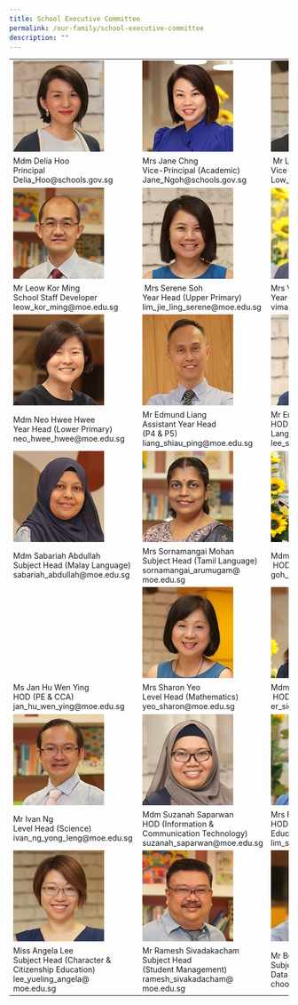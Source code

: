 ```yaml
---
title: School Executive Committee
permalink: /our-family/school-executive-committee
description: ""
---
```

<table cellpadding="0" cellspacing="0">
<tbody>
<tr>
<td>
<img src="/images/Mdm%20Delia%20Hoo.jpg"/>
</td>
<td>
<img src="/images/Mrs%20Jane%20Chng.jpg"/>
</td>
<td>
<img src="/images/Mr%20Low%20Kah%20Shen.jpg"/>
</td>
</tr>
<tr>
<td>Mdm Delia Hoo<br>Principal&nbsp;<br>Delia_Hoo@schools.gov.sg</td>
<td>Mrs Jane Chng <br>Vice-Principal (Academic)&nbsp;<br>Jane_Ngoh@schools.gov.sg</td>
<td>
<div>&nbsp;Mr Low Kah Shen </div>
<div>Vice-Principal (Administrative)</div>
<div>Low_Kah_Shen@schools.gov.sg</div>
</td>
</tr>
<tr>
<td>
<img src="/images/Mr%20Leow%20Kor%20Ming.jpg"/>	
</td>
<td>
<img src="/images/Mrs%20Serene%20Soh.jpg"/>
</td>
<td>
<img src="/images/Mrs%20Vimala%20Ratnaraja.jpg"/>	
</td>
</tr>
<tr>
<td>
<div>
<div>Mr Leow Kor Ming&nbsp;</div>
<div>School Staff Developer</div>
<div>leow_kor_ming@moe.edu.sg</div>
</div>
</td>
<td>
<div>&nbsp;Mrs Serene Soh&nbsp;</div>
<div>Year Head (Upper Primary)&nbsp;</div>
<div>lim_jie_ling_serene@moe.edu.sg</div>
</td>
<td>
<div>Mrs Vimala Ratnaraja&nbsp;</div>
<div>Year Head (Middle Primary)&nbsp;</div>
<div>vimala_ratnaraja@moe.edu.sg&nbsp;</div>
</td>
</tr>
<tr>
<td>
<img src="/images/Mdm%20Neo%20Hwee%20Hwee.jpg"/>
</td>
	
<td>
<img src="/images/Mr%20Edmung%20Liang.jpg"/>
</td>
<td>
<img src="/images/Mr%20Eric%20Lee.jpg"/>
</td>
</tr>
<tr>
<td>Mdm Neo Hwee Hwee&nbsp;<br>Year Head (Lower Primary)&nbsp;<br>neo_hwee_hwee@moe.edu.sg</td>
<td>Mr Edmund Liang<br>Assistant Year Head<br>(P4 &amp; P5)<br>liang_shiau_ping@moe.edu.sg</td>
<td>Mr Eric Lee&nbsp;<br>HOD (Mother Tongue Language)<br>lee_seh_lat@moe.edu.sg</td>
</tr>
<tr>
<td>
<img src="/images/Mdm%20Sabariah%20Abdullah.jpg"/>
</td>
<td>
<img src="/images/Mrs%20Sornamangai%20Mohan.jpg"/>
</td>
<td>
<img src="/images/Ms%20Goh%20Ling%20Li.png"/>
</td>
</tr>
<tr>
<td>Mdm Sabariah Abdullah&nbsp;<br>Subject Head (Malay Language)&nbsp;<br>sabariah_abdullah@moe.edu.sg</td>
<td>
<div>Mrs Sornamangai Mohan</div>
<div>Subject Head (Tamil Language)</div>
<div>sornamangai_arumugam@<br>moe.edu.sg</div>
</td>
<td>
<div>
<div>
<div>Mdm Goh Ling Li<br>&nbsp;HOD (English Language)&nbsp;<br>goh_ling_li@moe.edu.sg</div>
</div>
</div>
</td>
</tr>
<tr>
<td>
<img src=""/>
</td>
<td>
<img src="/images/Mrs%20Sharon%20Yeo.jpg"/>
</td>
<td>
<img src="/images/Mdm%20Er%20Siew%20Shin.jpg"/>	
</td>
</tr>
<tr>
<td>
<div>
<div>
<div>Ms Jan Hu Wen Ying<br>HOD (PE &amp; CCA)&nbsp;<br>jan_hu_wen_ying@moe.edu.sg</div>
</div>
</div>
</td>
<td>
<div>
<div>Mrs Sharon Yeo&nbsp;<br>Level Head (Mathematics)&nbsp;<br>yeo_sharon@moe.edu.sg</div>
</div>
</td>
<td>
<div>
<div>
<div>Mdm Er Siew Shin<br>&nbsp;HOD (Science)&nbsp;<br>er_siew_shin@moe.edu.sg</div>
</div>
</div>
</td>
</tr>
<tr>
<td>
<img src="/images/Mr%20Ivan%20Ng.jpg"/>	
</td>
<td>
<img src="/images/Mdm%20Suzanah%20Saparwan.jpg"/>
</td>
<td>
<img src="/images/Mrs%20Fion%20Ho.png"/>
</td>
</tr>
<tr>
<td>
<div>Mr Ivan Ng&nbsp;<br>Level Head (Science)&nbsp;<br>ivan_ng_yong_leng@moe.edu.sg&nbsp;</div>
</td>
<td>Mdm Suzanah Saparwan&nbsp;<br>HOD (Information &amp; Communication Technology)&nbsp;<br>suzanah_saparwan@moe.edu.sg</td>
<td>Mrs Fion Ho&nbsp;<br>HOD (Character &amp; Citizenship Education)&nbsp;<br>lim_ser_yee@moe.edu.sg</td>
</tr>
<tr>
<td>
<img src="/images/Miss%20Angela%20Lee.jpg"/>
</td>
<td>
<img src="/images/Mr%20Ramesh%20Sivakadacham.jpg"/>
</td>
<td>
<img src="/images/Mr%20Ben%20Choo.jpg"/>
</td>
</tr>
<tr>
<td>Miss Angela Lee&nbsp;<br>Subject Head (Character &amp; Citizenship Education)&nbsp;<br>lee_yueling_angela@&nbsp;<br>moe.edu.sg</td>
<td>Mr Ramesh Sivadakacham&nbsp;<br>Subject Head&nbsp;<br>(Student Management)&nbsp;<br>ramesh_sivakadacham@&nbsp;<br>moe.edu.sg</td>
<td>Mr Ben Choo&nbsp;<br>Subject Head (CCA &amp;<br>Data Management)&nbsp;<br>choo_chee_keong@moe.edu.sg</td>
</tr>
</tbody>
</table>